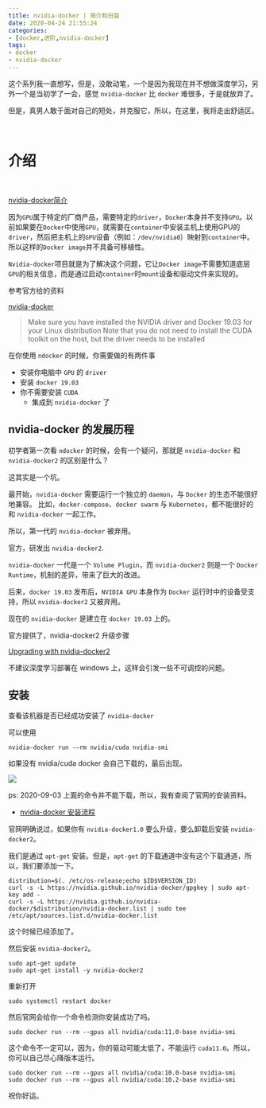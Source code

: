 ```yaml
---
title: nvidia-docker | 简介和扫盲
date: 2020-04-24 21:55:24
categories:
- [docker,进阶,nvidia-docker]
tags:
- docker
- nvidia-docker
---
```

这个系列我一直想写，但是，没敢动笔，一个是因为我现在并不想做深度学习，另外一个是当初学了一会，感觉 `nvidia-docker` 比 `docker` 难很多，于是就放弃了。

但是，真男人敢于面对自己的短处，并克服它，所以，在这里，我将走出舒适区。

<!-- more -->

<br/>

# 介绍

<br/>

[nvidia-docker简介](https://nanxiao.me/docker-note-13-nvidia-docker-intro/)

因为`GPU`属于特定的厂商产品，需要特定的`driver`，`Docker`本身并不支持`GPU`。以前如果要在`Docker`中使用`GPU`，就需要在`container`中安装主机上使用GPU的`driver`，然后把主机上的`GPU`设备（例如：`/dev/nvidia0`）映射到`container`中。所以这样的`Docker image`并不具备可移植性。

`Nvidia-docker`项目就是为了解决这个问题，它让`Docker image`不需要知道底层`GPU`的相关信息，而是通过启动`container`时`mount`设备和驱动文件来实现的。

参考官方给的资料

[nvidia-docker](https://github.com/NVIDIA/nvidia-docker)

>Make sure you have installed the NVIDIA driver and Docker 19.03 for your Linux distribution Note that you do not need to install the CUDA toolkit on the host, but the driver needs to be installed

在你使用 `ndocker` 的时候，你需要做的有两件事

- 安装你电脑中 `GPU` 的 `driver`
- 安装 `docker 19.03`
- 你不需要安装 `CUDA`
	- 集成到 `nvidia-docker` 了

## nvidia-docker 的发展历程

初学者第一次看 `ndocker` 的时候，会有一个疑问，那就是 `nvidia-docker` 和 `nvidia-docker2` 的区别是什么？

这其实是一个坑。

最开始，`nvidia-docker` 需要运行一个独立的 `daemon`，与 `Docker` 的生态不能很好地兼容。 比如，`docker-compose`、`docker swarm` 与 `Kubernetes`，都不能很好的和 `nvidia-docker` 一起工作。

所以，第一代的 `nvidia-docker` 被弃用。

官方，研发出 `nvidia-docker2`.

`nvidia-docker` 一代是一个 `Volume Plugin`，而 `nvidia-docker2` 则是一个 `Docker Runtime`，机制的差异，带来了巨大的改进。

后来，`docker 19.03` 发布后，`NVIDIA GPU` 本身作为 `Docker` 运行时中的设备受支持，所以 `nvidia-docker2` 又被弃用。

现在的 `nvidia-docker` 是建立在 `docker 19.03` 上的。

官方提供了，nvidia-docker2 升级步骤

[Upgrading with nvidia-docker2](https://github.com/NVIDIA/nvidia-docker/tree/master#upgrading-with-nvidia-docker2-deprecated)

不建议深度学习部署在 windows 上，这样会引发一些不可调控的问题。

## 安装

查看该机器是否已经成功安装了 `nvidia-docker`

可以使用

    nvidia-docker run -–rm nvidia/cuda nvidia-smi

如果没有 nvidia/cuda docker 会自己下载的，最后出现。

![](/images/docker/13_0.png)

ps: 2020-09-03 上面的命令并不能下载，所以，我有查阅了官网的安装资料。

- [nvidia-docker 安装流程](https://docs.nvidia.com/datacenter/cloud-native/container-toolkit/install-guide.html#docker)

官网明确说过，如果你有 `nvidia-docker1.0` 要么升级，要么卸载后安装 `nvidia-docker2`。

我们是通过 `apt-get` 安装。但是，`apt-get` 的下载通道中没有这个下载通道，所以，我们要添加一下。

```
distribution=$(. /etc/os-release;echo $ID$VERSION_ID)
curl -s -L https://nvidia.github.io/nvidia-docker/gpgkey | sudo apt-key add -
curl -s -L https://nvidia.github.io/nvidia-docker/$distribution/nvidia-docker.list | sudo tee /etc/apt/sources.list.d/nvidia-docker.list
```

这个时候已经添加了。

然后安装 `nvidia-docker2`。

```
sudo apt-get update
sudo apt-get install -y nvidia-docker2
```

重新打开 

```
sudo systemctl restart docker
```

然后官网会给你一个命令检测你安装成功了吗。

	sudo docker run --rm --gpus all nvidia/cuda:11.0-base nvidia-smi

这个命令不一定可以，因为，你的驱动可能太低了，不能运行 `cuda11.0`。所以，你可以自己尽心降版本运行。

	sudo docker run --rm --gpus all nvidia/cuda:10.0-base nvidia-smi
	sudo docker run --rm --gpus all nvidia/cuda:10.2-base nvidia-smi

祝你好运。